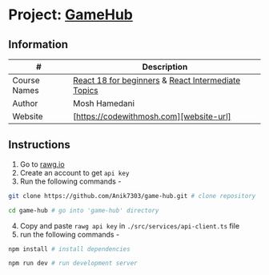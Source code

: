 # Project: [GameHub][vercel-url]

## Information

| #            | Description                                                                      |
| ------------ | -------------------------------------------------------------------------------- |
| Course Names | [React 18 for beginners][course-url1] & [React Intermediate Topics][course-url2] |
| Author       | Mosh Hamedani                                                                    |
| Website      | [https://codewithmosh.com][website-url]                                          |

## Instructions

1. Go to [rawg.io][rawg-website-url]
2. Create an account to get `api key`
3. Run the following commands -

```bash
git clone https://github.com/Anik7303/game-hub.git # clone repository

cd game-hub # go into 'game-hub' directory
```

4. Copy and paste `rawg api key` in `./src/services/api-client.ts` file
5. run the following commands -

```bash
npm install # install dependencies

npm run dev # run development server
```

[vercel-url]: https://game-hub-three-topaz.vercel.app
[course-url1]: https://codewithmosh.com/p/ultimate-react-part1
[course-url2]: https://codewithmosh.com/p/ultimate-react-part2
[website-url]: https://codewithmosh.com
[rawg-website-url]: https://rawg.io/apidocs
